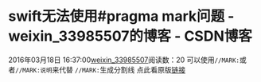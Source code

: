 # swift无法使用#pragma mark问题 - weixin_33985507的博客 - CSDN博客
2016年03月18日 16:37:00[weixin_33985507](https://me.csdn.net/weixin_33985507)阅读数：20
可以使用<code>//MARK:</code>或者<code>//MARK:说明</code>来代替
<code>//MARK:</code>生成分割线
点此看原版[链接](https://link.jianshu.com?t=http://stackoverflow.com/questions/24017316/pragma-mark-in-swift)
